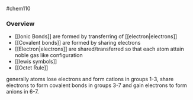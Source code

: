 #chem110 

### Overview
- [[Ionic Bonds]] are formed by transferring of [[electron|electrons]]
- [[Covalent bonds]] are formed by sharing electrons
- [[Electron|electrons]] are shared/transferred so that each atom attain noble gas like configuration
- [[lewis symbols]]
- [[Octet Rule]]

generally atoms lose electrons and form cations in groups 1-3, share electrons to form covalent bonds in groups 3-7 and gain electrons to form anions in 6-7.